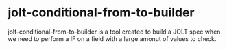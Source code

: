 # jolt-conditional-from-to-builder
jolt-conditional-from-to-builder is a tool created to build a JOLT spec when we need to perform a IF on a field with a large amonut of values to check.
